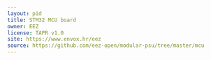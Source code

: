```yaml
---
layout: pid
title: STM32 MCU board
owner: EEZ
license: TAPR v1.0
site: https://www.envox.hr/eez
source: https://github.com/eez-open/modular-psu/tree/master/mcu
---
```

